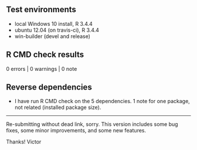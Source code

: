 ## Test environments

* local Windows 10 install, R 3.4.4
* ubuntu 12.04 (on travis-ci), R 3.4.4
* win-builder (devel and release)

## R CMD check results

0 errors | 0 warnings | 0 note


## Reverse dependencies

* I have run R CMD check on the 5 dependencies. 
  1 note for one package, not related (installed package size).

-------

Re-submitting without dead link, sorry.
This version includes some bug fixes, some minor improvements, and
some new features.

Thanks!
Victor
